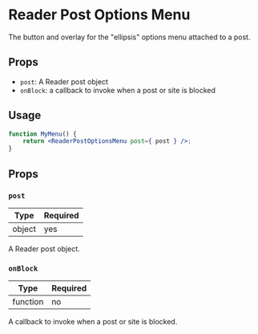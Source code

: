 # Reader Post Options Menu

The button and overlay for the "ellipsis" options menu attached to a post.

## Props

- `post`: A Reader post object
- `onBlock`: a callback to invoke when a post or site is blocked

## Usage

```jsx
function MyMenu() {
	return <ReaderPostOptionsMenu post={ post } />;
}
```

## Props

### `post`

| Type   | Required |
| ------ | -------- |
| object | yes      |

A Reader post object.

### `onBlock`

| Type     | Required |
| -------- | -------- |
| function | no       |

A callback to invoke when a post or site is blocked.
